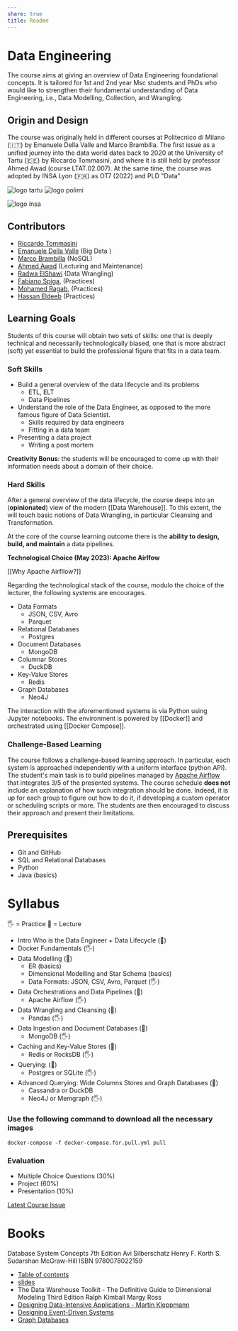 ```yaml
---
share: true
title: Readme
---
```

# Data Engineering

The course aims at giving an overview of Data Engineering foundational concepts. It is tailored for 1st and 2nd year Msc students and PhDs who would like to strengthen their fundamental understanding of Data Engineering, i.e., Data Modelling, Collection, and Wrangling.

## Origin and Design

The course was originally held in different courses at Politecnico di Milano (🇮🇹) by Emanuele Della Valle and Marco Brambilla. The first issue as a unified journey into the data world dates back to 2020 at the University of Tartu (🇪🇪) by Riccardo Tommasini, and where it is still held by professor Ahmed Awad (course LTAT.02.007). At the same time, the course was adopted by INSA Lyon (🇫🇷) as OT7 (2022) and PLD "Data"

![logo tartu](https://upload.wikimedia.org/wikipedia/en/3/39/Tartu_%C3%9Clikool_logo.svg)
![logo polimi](http://datascience.deib.polimi.it/wp-content/uploads/2016/02/polimi-logo.png)

![logo insa](https://www.edarabia.com/wp-content/uploads/2018/02/insa-lyon-villeurbanne-france.jpg)

## Contributors

- [Riccardo Tommasini](../Riccardo%20Tommasini.md)
- [Emanuele Della Valle](emanueledellavalle.org/) (Big Data )
- [Marco Brambilla](https://marco-brambilla.com/) (NoSQL)
- [Ahmed Awad](Ahmed%20Awad) (Lecturing and Maintenance)
- [Radwa ElShawi](Radwa%20ElShawi) (Data Wrangling)
- [Fabiano Spiga](mailto:),  (Practices)
- [Mohamed Ragab](https://bigdata.cs.ut.ee/mohamed-ragab), (Practices)
- [Hassan Eldeeb](mailto:hassan.eldeeb@ut.ee) (Practices)



## Learning Goals

 Students of this course will obtain two sets of skills: one that is deeply technical and necessarily technologically biased, one that is more abstract (soft) yet essential to build the professional figure that fits in a data team. 

### Soft Skills

- Build a general overview of the data lifecycle and its problems
	- ETL, ELT
	- Data Pipelines
- Understand the role of the Data Engineer, as opposed to the more famous figure of Data Scientist. 
	- Skills required by data engineers
	- Fitting in a data team
- Presenting a data project
	- Writing a post mortem

**Creativity Bonus**: the students will be encouraged to come up with their information needs about a domain of their choice.


### Hard Skills


After a general overview of the data lifecycle, the course deeps into an (**opinionated**) view of the modern [[Data Warehouse]]. To this extent, the will touch basic notions of Data Wrangling, in particular Cleansing and Transformation.

At the core of the course learning outcome there is the **ability to design, build, and maintain** a data pipelines.

**Technological Choice (May 2023): Apache Airlfow**

[[Why Apache Airfllow?]]

Regarding the technological stack of the course, modulo the choice of the lecturer, the following systems are encourages.

- Data Formats 
	- JSON, CSV, Avro
	- Parquet
- Relational Databases
	- Postgres
- Document Databases
	- MongoDB
- Columnar Stores
	- DuckDB
- Key-Value Stores
	- Redis
 - Graph Databases
	 - Neo4J


The interaction with the aforementioned systems is via Python using Jupyter notebooks. The environment is powered by [[Docker]] and orchestrated using [[Docker Compose]]. 


### Challenge-Based Learning

The course follows a challenge-based learning approach. In particular, each system is approached independently with a uniform interface (python API). The student's main task is to build pipelines managed by [Apache Airflow](../Apache%20Airflow.md) that integrates 3/5 of the presented systems. The course schedule **does not** include an explanation of how such integration should be done. Indeed, it is up for each group to figure out how to do it, if developing a custom operator or scheduling scripts or more. The students are then encouraged to discuss their approach and present their limitations.

## Prerequisites

- Git and GitHub
- SQL and Relational Databases
- Python
- Java (basics)

# Syllabus

🖐️ = Practice
📓 = Lecture

- Intro Who is the Data Engineer + Data Lifecycle (📓)
- Docker Fundamentals (🖐️)
- Data Modelling (📓) 
	- ER (basics)
	- Dimensional Modelling and Star Schema (basics)
	- Data Formats: JSON, CSV, Avro, Parquet (🖐️)
- Data Orchestrations and Data Pipelines (📓) 
	- Apache Airflow (🖐️)
- Data Wrangling and Cleansing  (📓) 
	-  Pandas (🖐)
- Data Ingestion and Document Databases (📓) 
	- MongoDB  (🖐)
- Caching and  Key-Value Stores (📓) 
	- Redis or RocksDB  (🖐)
- Querying: (📓) 
	- Postgres or SQLite (🖐)
- Advanced Querying: Wide Columns Stores and Graph Databases  (📓) 
	- Cassandra or DuckDB
	- Neo4J or Memgraph  (🖐)

### Use the following command to download all the necessary images

```
docker-compose -f docker-compose.for.pull.yml pull
```

### Evaluation

- Multiple Choice Questions (30%)
- Project (60%)
- Presentation (10%)

[Latest Course Issue](https://www.riccardotommasini.com/courses/2022-10-03-dataeng-insa-ot/)

# Books

 Database System Concepts 7th Edition Avi Silberschatz Henry F. Korth S. Sudarshan McGraw-Hill ISBN 9780078022159
  - [Table of contents](https://www.db-book.com/db7/toc-dir/toc.pdf)
  - [slides](https://www.db-book.com/db7/slides-dir/index.html)
-  The Data Warehouse Toolkit - The Definitive Guide to Dimensional Modeling Third Edition  Ralph Kimball Margy Ross
- [Designing Data-Intensive Applications - Martin Kleppmann ](https://dataintensive.net/)
-  [Designing Event-Driven Systems](https://www.oreilly.com/library/view/designing-event-driven-systems/9781492038252/)
-  [Graph Databases](https://neo4j.com/graph-databases-book/)

